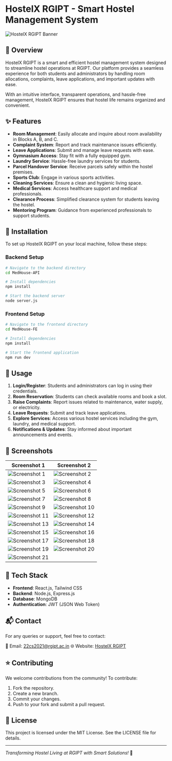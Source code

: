 # HostelX RGIPT - Smart Hostel Management System

![HostelX RGIPT Banner](assets/banner.png)

## 📌 Overview
HostelX RGIPT is a smart and efficient hostel management system designed to streamline hostel operations at RGIPT. Our platform provides a seamless experience for both students and administrators by handling room allocations, complaints, leave applications, and important updates with ease.

With an intuitive interface, transparent operations, and hassle-free management, HostelX RGIPT ensures that hostel life remains organized and convenient. 

## ✨ Features

- **Room Management**: Easily allocate and inquire about room availability in Blocks A, B, and C.
- **Complaint System**: Report and track maintenance issues efficiently.
- **Leave Applications**: Submit and manage leave requests with ease.
- **Gymnasium Access**: Stay fit with a fully equipped gym.
- **Laundry Service**: Hassle-free laundry services for students.
- **Parcel Handover Service**: Receive parcels safely within the hostel premises.
- **Sports Club**: Engage in various sports activities.
- **Cleaning Services**: Ensure a clean and hygienic living space.
- **Medical Services**: Access healthcare support and medical professionals.
- **Clearance Process**: Simplified clearance system for students leaving the hostel.
- **Mentoring Program**: Guidance from experienced professionals to support students.

## 🚀 Installation

To set up HostelX RGIPT on your local machine, follow these steps:

### Backend Setup

```bash
# Navigate to the backend directory
cd MedHouse-API

# Install dependencies
npm install

# Start the backend server
node server.js
```

### Frontend Setup

```bash
# Navigate to the frontend directory
cd MedHouse-FE

# Install dependencies
npm install

# Start the frontend application
npm run dev
```

## 📖 Usage

1. **Login/Register**: Students and administrators can log in using their credentials.
2. **Room Reservation**: Students can check available rooms and book a slot.
3. **Raise Complaints**: Report issues related to maintenance, water supply, or electricity.
4. **Leave Requests**: Submit and track leave applications.
5. **Explore Services**: Access various hostel services including the gym, laundry, and medical support.
6. **Notifications & Updates**: Stay informed about important announcements and events.

## 📸 Screenshots

| Screenshot 1 | Screenshot 2 |
|-------------|-------------|
| ![Screenshot 1](assets/1.png) | ![Screenshot 2](assets/2.png) |
| ![Screenshot 3](assets/3.png) | ![Screenshot 4](assets/4.png) |
| ![Screenshot 5](assets/5.png) | ![Screenshot 6](assets/6.png) |
| ![Screenshot 7](assets/7.png) | ![Screenshot 8](assets/8.png) |
| ![Screenshot 9](assets/9.png) | ![Screenshot 10](assets/10.png) |
| ![Screenshot 11](assets/11.png) | ![Screenshot 12](assets/12.png) |
| ![Screenshot 13](assets/13.png) | ![Screenshot 14](assets/14.png) |
| ![Screenshot 15](assets/15.png) | ![Screenshot 16](assets/16.png) |
| ![Screenshot 17](assets/17.png) | ![Screenshot 18](assets/18.png) |
| ![Screenshot 19](assets/19.png) | ![Screenshot 20](assets/20.png) |
| ![Screenshot 21](assets/21.png) |  |

## 🔧 Tech Stack
- **Frontend**: React.js, Tailwind CSS
- **Backend**: Node.js, Express.js
- **Database**: MongoDB
- **Authentication**: JWT (JSON Web Token)

## 📬 Contact
For any queries or support, feel free to contact:

📧 Email: 22cs2021@rgipt.ac.in 
🌐 Website: [HostelX RGIPT](https://hostelxrgipt.com)

## ⭐ Contributing
We welcome contributions from the community! To contribute:

1. Fork the repository.
2. Create a new branch.
3. Commit your changes.
4. Push to your fork and submit a pull request.

## 📝 License
This project is licensed under the MIT License. See the LICENSE file for details.

---
_Transforming Hostel Living at RGIPT with Smart Solutions!_ 🚀
